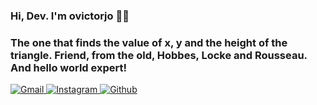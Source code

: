 ### Hi, Dev. I'm ovictorjo 👨‍💻

### The one that finds the value of x, y and the height of the triangle. Friend, from the old, Hobbes, Locke and Rousseau. And hello world expert!

<p>

  <a href="mailto:jvsds.eng18@uea.edu.br">
     <img alt="Gmail" src="https://img.shields.io/badge/Gmail-D14836?style=for-the-badge&logo=gmail&logoColor=white" />
  </a>
  
  <a href="http://instagram.com/ovictorjo">
    <img alt="Instagram" src="https://img.shields.io/badge/Instagram%20-%23E4405F.svg?&style=for-the-badge&logo=Instagram&logoColor=white"/>
  </a>
  
  <a href="https://github.com/ovictorjo">
    <img alt="Github" src="https://img.shields.io/badge/GitHub-100000?style=for-the-badge&logo=github&logoColor=white"/>
  </a>
</p>
